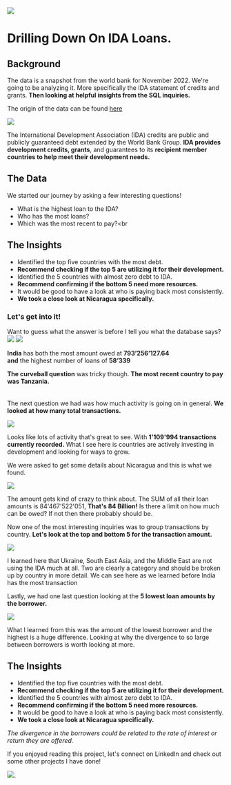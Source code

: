 <img src="Bank_Vissuals/Bank Project Header.jpg?raw=true"/>

# Drilling Down On IDA Loans.
 
## Background 

The data is a snapshot from the world bank for November 2022. We're going to be analyzing it. More specifically the IDA statement of credits and grants. **Then looking at helpful insights from the SQL inquiries.**

The origin of the data can be found [here](https://finances.worldbank.org/Loans-and-Credits/IDA-Statement-Of-Credits-and-Grants-Historical-Dat/tdwh-3krx) 

<img src="Bank_Vissuals/WHO GUY.jpg?raw=true"/>

The International Development Association (IDA) credits are public and publicly guaranteed debt extended by the World Bank Group. **IDA provides development credits, grants**, and guarantees to its **recipient member countries to help meet their development needs.** 

## The Data 

We started our journey by asking a few interesting questions!  
- What is the highest loan to the IDA? 
- Who has the most loans? 
- Which was the most recent to pay?<br
## The Insights 
- Identified the top five countries with the most debt. 
- **Recommend checking if the top 5 are utilizing it for their development.**
- Identified the 5 countries with almost zero debt to IDA. 
- **Recommend confirming if the bottom 5 need more resources.** 
- It would be good to have a look at who is paying back most consistently.
- **We took a close look at Nicaragua specifically.**
  
### Let's get into it!
  
Want to guess what the answer is before I tell you what the database says?
<img src="Bank_Vissuals/QRY_results for details_COMBINED SHRUNK.png?raw=true"/>
<img src="Bank_Vissuals/flags.jpg?raw=true"/>

**India** has both the most amount owed at **793’256’127.64**  
**and** the highest number of loans of **58’339** 

**The curveball question** was tricky though. **The most recent country to pay was Tanzania.**
<br><br><br>
The next question we had was how much activity is going on in general. **We looked at how many total transactions.** 

<img src="Bank_Vissuals/Total Transactions_Combined.png?raw=true"/>

Looks like lots of activity that's great to see. With **1'109'994 transactions currently recorded.** What I see here is countries are actively investing in development and looking for ways to grow. 

We were asked to get some details about Nicaragua and this is what we found. 

<img src="Bank_Vissuals/Looking_At_Nicaragua_Combined.png?raw=true"/>

The amount gets kind of crazy to think about. The SUM of all their loan amounts is 84'467'522'051, **That's 84 Billion!** Is there a limit on how much can be owed? If not then there probably should be. 

Now one of the most interesting inquiries was to group transactions by country. **Let's look at the top and bottom 5 for the transaction amount.**

<img src="Bank_Vissuals/Total_trans_Country_Group_TOP&BOT_5.png?raw=true"/>

I learned here that Ukraine, South East Asia, and the Middle East are not using the IDA much at all. Two are clearly a category and should be broken up by country in more detail. We can see here as we learned before India has the most transaction 

Lastly, we had one last question looking at the **5 lowest loan amounts by the borrower.**

<img src="Bank_Vissuals/Due_Lowest_5_Combined.png?raw=true"/>

What I learned from this was the amount of the lowest borrower and the highest is a huge difference. Looking at why the divergence to so large between borrowers is worth looking at more. 

## The Insights 
- Identified the top five countries with the most debt. 
- **Recommend checking if the top 5 are utilizing it for their development.**
- Identified the 5 countries with almost zero debt to IDA. 
- **Recommend confirming if the bottom 5 need more resources.** 
- It would be good to have a look at who is paying back most consistently.
- **We took a close look at Nicaragua specifically.**

*The divergence in the borrowers could be related to the rate of interest or return they are offered.*  

If you enjoyed reading this project, let's connect on LinkedIn and check out some other projects I have done!  

[<img src="images/Button.jpg?raw=true"/>](/index.md).
  
